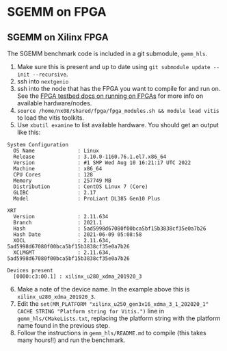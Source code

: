 # SGEMM on FPGA
## SGEMM on Xilinx FPGA
The SGEMM benchmark code is included in a git submodule, `gemm_hls`.

1. Make sure this is present and up to date using `git submodule update --init --recursive`.
1. ssh into `nextgenio`
1. ssh into the node that has the FPGA you want to compile for and run on. See the [FPGA testbed docs on running on FPGAs](https://fpga.epcc.ed.ac.uk/docs/running_fpga.html) for more info on available hardware/nodes.
1. `source /home/nx08/shared/fpga/fpga_modules.sh && module load vitis` to load the vitis toolkits.
1. Use `xbutil examine` to list available hardware. You should get an output like this:
```
System Configuration
  OS Name              : Linux
  Release              : 3.10.0-1160.76.1.el7.x86_64
  Version              : #1 SMP Wed Aug 10 16:21:17 UTC 2022
  Machine              : x86_64
  CPU Cores            : 128
  Memory               : 257749 MB
  Distribution         : CentOS Linux 7 (Core)
  GLIBC                : 2.17
  Model                : ProLiant DL385 Gen10 Plus

XRT
  Version              : 2.11.634
  Branch               : 2021.1
  Hash                 : 5ad5998d67080f00bca5bf15b3838cf35e0a7b26
  Hash Date            : 2021-06-09 05:08:58
  XOCL                 : 2.11.634, 5ad5998d67080f00bca5bf15b3838cf35e0a7b26
  XCLMGMT              : 2.11.634, 5ad5998d67080f00bca5bf15b3838cf35e0a7b26

Devices present
  [0000:c3:00.1] : xilinx_u280_xdma_201920_3
  ```
6. Make a note of the device name. In the example above this is `xilinx_u280_xdma_201920_3`.
6. Edit the `set(MM_PLATFORM "xilinx_u250_gen3x16_xdma_3_1_202020_1" CACHE STRING "Platform string for Vitis.")` line in `gemm_hls/CMakeLists.txt`, replacing the platform string with the platform name found in the previous step.
6. Follow the instructions in `gemm_hls/README.md` to compile (this takes many hours!!) and run the benchmark.

